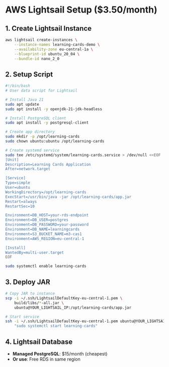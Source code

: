 # AWS Lightsail Setup ($3.50/month)

## 1. Create Lightsail Instance
```bash
aws lightsail create-instances \
    --instance-names learning-cards-demo \
    --availability-zone eu-central-1a \
    --blueprint-id ubuntu_20_04 \
    --bundle-id nano_2_0
```

## 2. Setup Script
```bash
#!/bin/bash
# User data script for Lightsail

# Install Java 21
sudo apt update
sudo apt install -y openjdk-21-jdk-headless

# Install PostgreSQL client
sudo apt install -y postgresql-client

# Create app directory
sudo mkdir -p /opt/learning-cards
sudo chown ubuntu:ubuntu /opt/learning-cards

# Create systemd service
sudo tee /etc/systemd/system/learning-cards.service > /dev/null <<EOF
[Unit]
Description=Learning Cards Application
After=network.target

[Service]
Type=simple
User=ubuntu
WorkingDirectory=/opt/learning-cards
ExecStart=/usr/bin/java -jar /opt/learning-cards/app.jar
Restart=always
RestartSec=10

Environment=DB_HOST=your-rds-endpoint
Environment=DB_USER=postgres
Environment=DB_PASSWORD=your-password
Environment=DB_NAME=learningcards
Environment=S3_BUCKET_NAME=m3-cas1
Environment=AWS_REGION=eu-central-1

[Install]
WantedBy=multi-user.target
EOF

sudo systemctl enable learning-cards
```

## 3. Deploy JAR
```bash
# Copy JAR to instance
scp -i ~/.ssh/LightsailDefaultKey-eu-central-1.pem \
    build/libs/*-all.jar \
    ubuntu@YOUR_LIGHTSAIL_IP:/opt/learning-cards/app.jar

# Start service
ssh -i ~/.ssh/LightsailDefaultKey-eu-central-1.pem ubuntu@YOUR_LIGHTSAIL_IP \
    "sudo systemctl start learning-cards"
```

## 4. Lightsail Database
- **Managed PostgreSQL**: $15/month (cheapest)
- **Or use**: Free RDS in same region